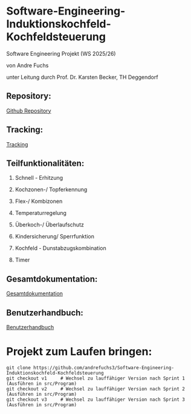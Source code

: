 # Software-Engineering-Induktionskochfeld-Kochfeldsteuerung
Software Engineering Projekt (WS 2025/26)

von Andre Fuchs 

unter Leitung durch Prof. Dr. Karsten Becker, TH Deggendorf

## Repository:

[Github Repository](https://github.com/andrefuchs3/Software-Engineering-Induktionskochfeld-Kochfeldsteuerung)

## Tracking:

[Tracking](https://github.com/andrefuchs3/Software-Engineering-Induktionskochfeld-Kochfeldsteuerung)

## Teilfunktionalitäten:

1. Schnell - Erhitzung

2. Kochzonen-/ Topferkennung

3. Flex-/ Kombizonen

4. Temperaturregelung

5. Überkoch-/ Überlaufschutz

6. Kindersicherung/ Sperrfunktion

7. Kochfeld - Dunstabzugskombination

8. Timer

## Gesamtdokumentation:

[Gesamtdokumentation](https://github.com/andrefuchs3/Software-Engineering-Induktionskochfeld-Kochfeldsteuerung)

## Benutzerhandbuch:

[Benutzerhandbuch](https://github.com/andrefuchs3/Software-Engineering-Induktionskochfeld-Kochfeldsteuerung)

# Projekt zum Laufen bringen:

```
git clone https://github.com/andrefuchs3/Software-Engineering-Induktionskochfeld-Kochfeldsteuerung
git checkout v1     # Wechsel zu lauffähiger Version nach Sprint 1 (Ausführen in src/Program)
git checkout v2     # Wechsel zu lauffähiger Version nach Sprint 2 (Ausführen in src/Program)
git checkout v3     # Wechsel zu lauffähiger Version nach Sprint 3 (Ausführen in src/Program)
``` 
